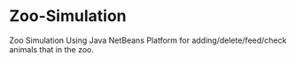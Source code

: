 # Zoo-Simulation
Zoo Simulation Using Java NetBeans Platform for
adding/delete/feed/check animals that in the zoo.
